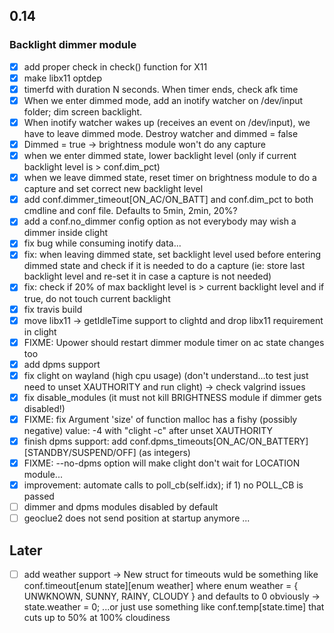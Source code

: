 ## 0.14

### Backlight dimmer module
- [x] add proper check in check() function for X11
- [x] make libx11 optdep
- [x] timerfd with duration N seconds. When timer ends, check afk time
- [x] When we enter dimmed mode, add an inotify watcher on /dev/input folder; dim screen backlight.
- [x] When inotify watcher wakes up (receives an event on /dev/input), we have to leave dimmed mode. Destroy watcher and dimmed = false
- [x] Dimmed = true -> brightness module won't do any capture
- [x] when we enter dimmed state, lower backlight level (only if current backlight level is > conf.dim_pct)
- [x] when we leave dimmed state, reset timer on brightness module to do a capture and set correct new backlight level
- [x] add conf.dimmer_timeout[ON_AC/ON_BATT] and conf.dim_pct to both cmdline and conf file. Defaults to 5min, 2min, 20%?
- [x] add a conf.no_dimmer config option as not everybody may wish a dimmer inside clight
- [x] fix bug while consuming inotify data...
- [x] fix: when leaving dimmed state, set backlight level used before entering dimmed state and check if it is needed to do a capture (ie: store last backlight level and re-set it in case a capture is not needed)
- [x] fix: check if 20% of max backlight level is > current backlight level and if true, do not touch current backlight
- [x] fix travis build
- [x] move libx11 -> getIdleTime support to clightd and drop libx11 requirement in clight
- [x] FIXME: Upower should restart dimmer module timer on ac state changes too
- [x] add dpms support
- [x] fix clight on wayland (high cpu usage) (don't understand...to test just need to unset XAUTHORITY and run clight) -> check valgrind issues
- [x] fix disable_modules (it must not kill BRIGHTNESS module if dimmer gets disabled!)
- [x] FIXME: fix Argument 'size' of function malloc has a fishy (possibly negative) value: -4 with "clight -c" after unset XAUTHORITY
- [x] finish dpms support: add conf.dpms_timeouts[ON_AC/ON_BATTERY][STANDBY/SUSPEND/OFF] (as integers)
- [x] FIXME: --no-dpms option will make clight don't wait for LOCATION module...
- [x] improvement: automate calls to  poll_cb(self.idx); if 1) no POLL_CB is passed
- [ ] dimmer and dpms modules disabled by default
- [ ] geoclue2 does not send position at startup anymore ...

## Later
- [ ] add weather support -> New struct for timeouts wuld be something like conf.timeout[enum state][enum weather] where enum weather = { UNWKNOWN, SUNNY, RAINY, CLOUDY } and defaults to 0 obviously -> state.weather = 0; ...or just use something like conf.temp[state.time] that cuts up to 50% at 100% cloudiness

